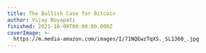 ```yaml
---
title: The Bullish Case for Bitcoin
author: Vijay Boyapati
finished: 2021-10-09T00:00:00.000Z
coverImage: >-
  https://m.media-amazon.com/images/I/71NQEwzTqXS._SL1360_.jpg
---
```

